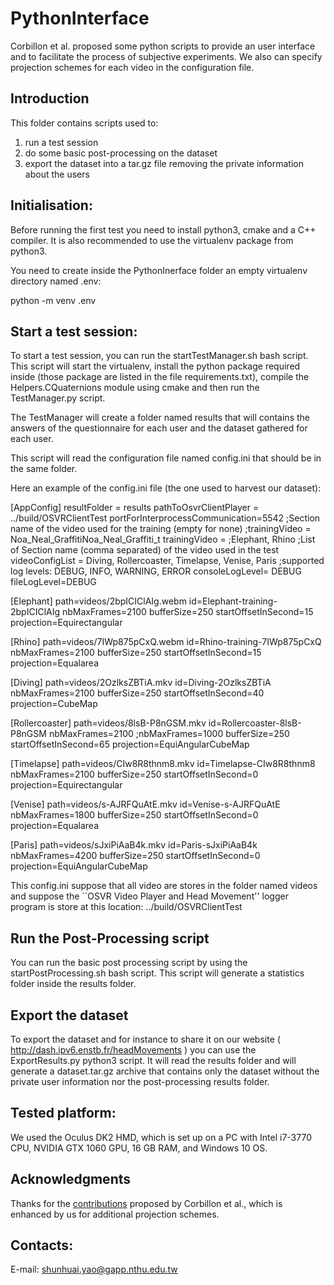 PythonInterface
======

Corbillon et al. proposed some python scripts to provide an user interface and to facilitate the process of subjective experiments.
We also can specify projection schemes for each video in the configuration file.

Introduction
------------

This folder contains scripts used to:

 1. run a test session
 2. do some basic post-processing on the dataset
 3. export the dataset into a tar.gz file removing the private information about the users

Initialisation:
---------------

Before running the first test you need to install python3, cmake and a C++ compiler.
It is also recommended to use the virtualenv package from python3.

You need to create inside the PythonInerface folder an empty virtualenv directory named .env:

  python -m venv .env

Start a test session:
---------------------

To start a test session, you can run the startTestManager.sh bash script. This script
will start the virtualenv, install the python package required inside (those
package are listed in the file requirements.txt), compile the Helpers.CQuaternions module
using cmake and then run the TestManager.py script.

The TestManager will create a folder named results that will contains the answers of the questionnaire
for each user and the dataset gathered for each user.

This script will read the configuration file named config.ini that should be in the same folder.

Here an example of the config.ini file (the one used to harvest our dataset):

  [AppConfig]
  resultFolder = results
  pathToOsvrClientPlayer = ../build/OSVRClientTest
  portForInterprocessCommunication=5542
  ;Section name of the video used for the training (empty for none)
  ;trainingVideo = Noa_Neal_GraffitiNoa_Neal_Graffiti_t
  trainingVideo =
  ;Elephant, Rhino
  ;List of Section name (comma separated) of the video used in the test
  videoConfigList = Diving, Rollercoaster, Timelapse, Venise, Paris
  ;supported log levels: DEBUG, INFO, WARNING, ERROR
  consoleLogLevel= DEBUG
  fileLogLevel=DEBUG

  [Elephant]
  path=videos/2bpICIClAIg.webm
  id=Elephant-training-2bpICIClAIg
  nbMaxFrames=2100
  bufferSize=250
  startOffsetInSecond=15
  projection=Equirectangular

  [Rhino]
  path=videos/7IWp875pCxQ.webm
  id=Rhino-training-7IWp875pCxQ
  nbMaxFrames=2100
  bufferSize=250
  startOffsetInSecond=15
  projection=Equalarea

  [Diving]
  path=videos/2OzlksZBTiA.mkv
  id=Diving-2OzlksZBTiA
  nbMaxFrames=2100
  bufferSize=250
  startOffsetInSecond=40
  projection=CubeMap

  [Rollercoaster]
  path=videos/8lsB-P8nGSM.mkv
  id=Rollercoaster-8lsB-P8nGSM
  nbMaxFrames=2100
  ;nbMaxFrames=1000
  bufferSize=250
  startOffsetInSecond=65
  projection=EquiAngularCubeMap

  [Timelapse]
  path=videos/CIw8R8thnm8.mkv
  id=Timelapse-CIw8R8thnm8
  nbMaxFrames=2100
  bufferSize=250
  startOffsetInSecond=0
  projection=Equirectangular

  [Venise]
  path=videos/s-AJRFQuAtE.mkv
  id=Venise-s-AJRFQuAtE
  nbMaxFrames=1800
  bufferSize=250
  startOffsetInSecond=0
  projection=Equalarea

  [Paris]
  path=videos/sJxiPiAaB4k.mkv
  id=Paris-sJxiPiAaB4k
  nbMaxFrames=4200
  bufferSize=250
  startOffsetInSecond=0
  projection=EquiAngularCubeMap

This config.ini suppose that all video are stores in the folder named videos and
suppose the  ``OSVR Video Player and Head Movement'' logger program is store at
this location: ../build/OSVRClientTest


Run the Post-Processing script
------------------------------

You can run the basic post processing script by using the startPostProcessing.sh
bash script. This script will generate a statistics folder inside the results folder.


Export the dataset
------------------

To export the dataset and for instance to share it on our website ( http://dash.ipv6.enstb.fr/headMovements )
you can use the ExportResults.py python3 script. It will read the results folder and will
generate a dataset.tar.gz archive that contains only the dataset without the private user
information nor the post-processing results folder.

Tested platform:
----------------

We used the Oculus DK2 HMD, which is set up on a PC with Intel i7-3770 CPU, NVIDIA GTX
1060 GPU, 16 GB RAM, and Windows 10 OS.

Acknowledgments
----------------

Thanks for the [contributions](https://github.com/xmar/360Degree_Head_Movement_Dataset) proposed by Corbillon et al., which is enhanced by us for additional projection schemes.

Contacts:
---------
E-mail: shunhuai.yao@gapp.nthu.edu.tw
